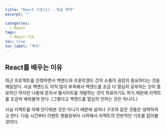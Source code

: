 ```yaml
---
title: "React 기초(1) - 학습 목적"
excerpt: ""

categories:
  - React
tags:
  - React 기초
toc: true
toc_label: "목차"
---
```


## React를 배우는 이유

최근 프로젝트를 진행하면서 백엔드와 프론트엔드 간의 소통이 굉장히 중요하다는 것을 깨달았다. 사실 백엔드도 아직 많이 부족해서 백엔드를 조금 더 열심히 공부하는 것이 중요하긴 하지만 나중에 혼자서 웹사이트를 개발하는 것이 목표이기도 하기 때문에 리액트를 조금씩 배워볼까 한다. (그렇다고 백엔드를 열심히 안하는 것은 아니다.)

사실 리액트를 아예 안다뤄본 것은 아니기 때문에 설치나 구조와 같은 것들은 생략하려고 한다. 다음 시간부터 이벤트 핸들링부터 시작해서 리액트의 전반적인 기초를 잡아볼 것이다.